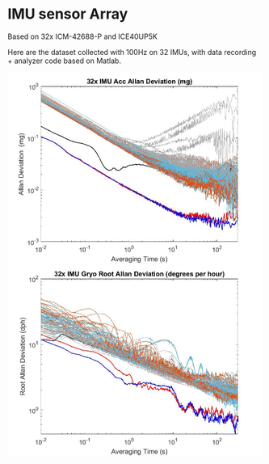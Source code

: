 # IMU sensor Array   
Based on 32x ICM-42688-P and ICE40UP5K

Here are the dataset collected with 100Hz on 32 IMUs, with data recording + analyzer code based on Matlab.

![Accelerometer_Allan_Deviation](/Matlab/Accelerometer_Allan_Deviation.jpg)
![Gyroscope_Allan_Deviation](/Matlab/Gyroscope_Allan_Deviation.jpg)